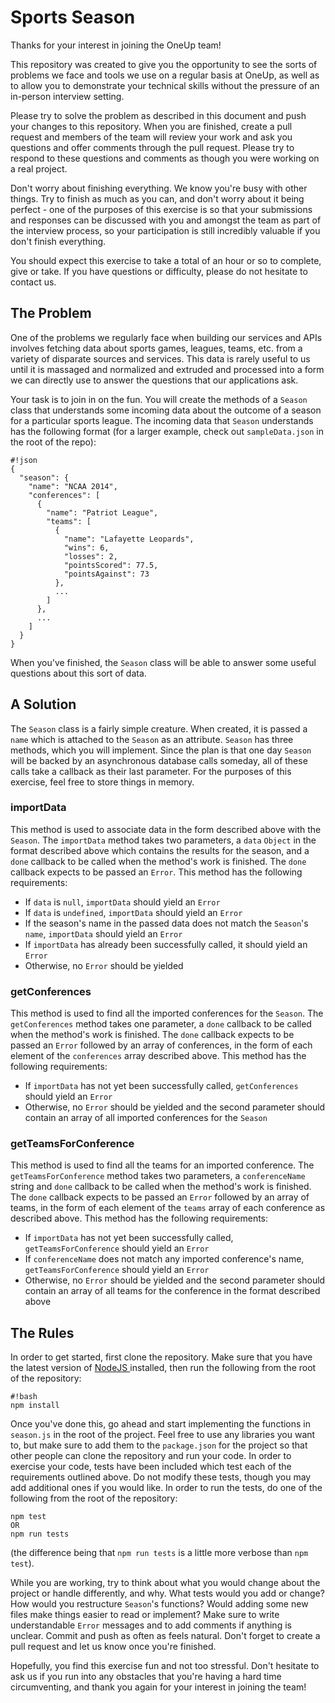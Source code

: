 # Sports Season

Thanks for your interest in joining the OneUp team!

This repository was created to give you the opportunity to see the sorts of problems we face and tools we use on a regular basis at OneUp, as well as to allow you to demonstrate your technical skills without the pressure of an in-person interview setting.

Please try to solve the problem as described in this document and push your changes to this repository. When you are finished, create a pull request and members of the team will review your work and ask you questions and offer comments through the pull request. Please try to respond to these questions and comments as though you were working on a real project.

Don't worry about finishing everything. We know you're busy with other things. Try to finish as much as you can, and don't worry about it being perfect - one of the purposes of this exercise is so that your submissions and responses can be discussed with you and amongst the team as part of the interview process, so your participation is still incredibly valuable if you don't finish everything.

You should expect this exercise to take a total of an hour or so to complete, give or take. If you have questions or difficulty, please do not hesitate to contact us.

## The Problem

One of the problems we regularly face when building our services and APIs involves fetching data about sports games, leagues, teams, etc. from a variety of disparate sources and services. This data is rarely useful to us until it is massaged and normalized and extruded and processed into a form we can directly use to answer the questions that our applications ask.

Your task is to join in on the fun. You will create the methods of a ```Season``` class that understands some incoming data about the outcome of a season for a particular sports league. The incoming data that ```Season``` understands has the following format (for a larger example, check out ```sampleData.json``` in the root of the repo):

```
#!json
{
  "season": {
    "name": "NCAA 2014",
    "conferences": [
      {
        "name": "Patriot League",
        "teams": [
          {
            "name": "Lafayette Leopards",
            "wins": 6,
            "losses": 2,
            "pointsScored": 77.5,
            "pointsAgainst": 73
          },
          ...
        ]
      },
      ...
    ]
  }
}
```

When you've finished, the ```Season``` class will be able to answer some useful questions about this sort of data.

## A Solution

The ```Season``` class is a fairly simple creature. When created, it is passed a ```name``` which is attached to the ```Season``` as an attribute. ```Season``` has three methods, which you will implement. Since the plan is that one day ```Season``` will be backed by an asynchronous database calls someday, all of these calls take a callback as their last parameter. For the purposes of this exercise, feel free to store things in memory.

### importData

This method is used to associate data in the form described above with the ```Season```. The ```importData``` method takes two parameters, a ```data``` ```Object``` in the format described above which contains the results for the season, and a ```done``` callback to be called when the method's work is finished. The ```done``` callback expects to be passed an ```Error```. This method has the following requirements:

* If ```data``` is ```null```, ```importData``` should yield an ```Error```
* If ```data``` is ```undefined```, ```importData``` should yield an ```Error```
* If the season's name in the passed data does not match the ```Season```'s ```name```, ```importData``` should yield an ```Error```
* If ```importData``` has already been successfully called, it should yield an ```Error```
* Otherwise, no ```Error``` should be yielded

### getConferences

This method is used to find all the imported conferences for the ```Season```. The ```getConferences``` method takes one parameter, a ```done``` callback to be called when the method's work is finished. The ```done``` callback expects to be passed an ```Error``` followed by an array of conferences, in the form of each element of the ```conferences``` array described above. This method has the following requirements:

* If ```importData``` has not yet been successfully called, ```getConferences``` should yield an ```Error```
* Otherwise, no ```Error``` should be yielded and the second parameter should contain an array of all imported conferences for the ```Season```

### getTeamsForConference

This method is used to find all the teams for an imported conference. The ```getTeamsForConference``` method takes two parameters, a ```conferenceName``` string and ```done``` callback to be called when the method's work is finished. The ```done``` callback expects to be passed an ```Error``` followed by an array of teams, in the form of each element of the ```teams``` array of each conference as described above. This method has the following requirements:

* If ```importData``` has not yet been successfully called, ```getTeamsForConference``` should yield an ```Error```
* If ```conferenceName``` does not match any imported conference's name, ```getTeamsForConference``` should yield an ```Error```
* Otherwise, no ```Error``` should be yielded and the second parameter should contain an array of all teams for the conference in the format described above

## The Rules

In order to get started, first clone the repository. Make sure that you have the latest version of [ NodeJS ](http://nodejs.org/) installed, then run the following from the root of the repository:

```
#!bash
npm install
```

Once you've done this, go ahead and start implementing the functions in ```season.js``` in the root of the project. Feel free to use any libraries you want to, but make sure to add them to the ```package.json``` for the project so that other people can clone the repository and run your code. In order to exercise your code, tests have been included which test each of the requirements outlined above. Do not modify these tests, though you may add additional ones if you would like. In order to run the tests, do one of the following from the root of the repository:

```
npm test
OR
npm run tests
```

(the difference being that ```npm run tests``` is a little more verbose than ```npm test```).

While you are working, try to think about what you would change about the project or handle differently, and why. What tests would you add or change? How would you restructure ```Season```'s functions? Would adding some new files make things easier to read or implement? Make sure to write understandable ```Error``` messages and to add comments if anything is unclear. Commit and push as often as feels natural. Don't forget to create a pull request and let us know once you're finished. 

Hopefully, you find this exercise fun and not too stressful. Don't hesitate to ask us if you run into any obstacles that you're having a hard time circumventing, and thank you again for your interest in joining the team!